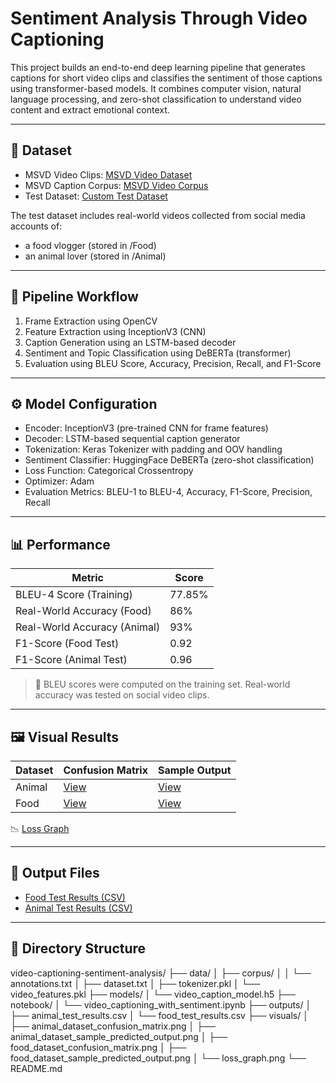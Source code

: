 # Sentiment Analysis Through Video Captioning

This project builds an end-to-end deep learning pipeline that generates captions for short video clips and classifies the sentiment of those captions using transformer-based models. It combines computer vision, natural language processing, and zero-shot classification to understand video content and extract emotional context.

---

## 🎥 Dataset

- MSVD Video Clips: [MSVD Video Dataset](https://www.kaggle.com/datasets/sarthakjain004/msvd-clips)  
- MSVD Caption Corpus: [MSVD Video Corpus](https://www.kaggle.com/datasets/vtrnanh/msvd-dataset-corpus)  
- Test Dataset: [Custom Test Dataset](https://www.kaggle.com/datasets/csecemk128/testing-dataset)

The test dataset includes real-world videos collected from social media accounts of:
- a food vlogger (stored in /Food)
- an animal lover (stored in /Animal)

---

## 🔄 Pipeline Workflow

1. Frame Extraction using OpenCV  
2. Feature Extraction using InceptionV3 (CNN)  
3. Caption Generation using an LSTM-based decoder  
4. Sentiment and Topic Classification using DeBERTa (transformer)  
5. Evaluation using BLEU Score, Accuracy, Precision, Recall, and F1-Score  

---

## ⚙️ Model Configuration

- Encoder: InceptionV3 (pre-trained CNN for frame features)  
- Decoder: LSTM-based sequential caption generator  
- Tokenization: Keras Tokenizer with padding and OOV handling  
- Sentiment Classifier: HuggingFace DeBERTa (zero-shot classification)  
- Loss Function: Categorical Crossentropy  
- Optimizer: Adam  
- Evaluation Metrics: BLEU-1 to BLEU-4, Accuracy, F1-Score, Precision, Recall

---

## 📊 Performance

| Metric                       | Score  |
|------------------------------|--------|
| BLEU-4 Score (Training)      | 77.85% |
| Real-World Accuracy (Food)   | 86%    |
| Real-World Accuracy (Animal) | 93%    |
| F1-Score (Food Test)         | 0.92   |
| F1-Score (Animal Test)       | 0.96   |

> 📌 BLEU scores were computed on the training set. Real-world accuracy was tested on social video clips.

---

## 🖼️ Visual Results

| Dataset | Confusion Matrix | Sample Output |
|---------|------------------|----------------|
| Animal  | [View](visuals/animal_dataset_confusion_matrix.png) | [View](visuals/animal_dataset_sample_predicted_output.png) |
| Food    | [View](visuals/food_dataset_confusion_matrix.png)   | [View](visuals/food_dataset_sample_predicted_output.png)   |

📉 [Loss Graph](visuals/loss_graph.png)

---

## 📄 Output Files

- [Food Test Results (CSV)](outputs/food_test_results.csv)  
- [Animal Test Results (CSV)](outputs/animal_test_results.csv)

---

## 📁 Directory Structure
video-captioning-sentiment-analysis/
├── data/
│ ├── corpus/
│ │ └── annotations.txt
│ ├── dataset.txt
│ ├── tokenizer.pkl
│ └── video_features.pkl
├── models/
│ └── video_caption_model.h5
├── notebook/
│ └── video_captioning_with_sentiment.ipynb
├── outputs/
│ ├── animal_test_results.csv
│ └── food_test_results.csv
├── visuals/
│ ├── animal_dataset_confusion_matrix.png
│ ├── animal_dataset_sample_predicted_output.png
│ ├── food_dataset_confusion_matrix.png
│ ├── food_dataset_sample_predicted_output.png
│ └── loss_graph.png
└── README.md


